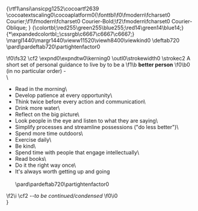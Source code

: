 {\rtf1\ansi\ansicpg1252\cocoartf2639
\cocoatextscaling0\cocoaplatform0{\fonttbl\f0\fmodern\fcharset0 Courier;\f1\fmodern\fcharset0 Courier-Bold;\f2\fmodern\fcharset0 Courier-Oblique;
}
{\colortbl;\red255\green255\blue255;\red14\green14\blue14;}
{\*\expandedcolortbl;;\cssrgb\c6667\c6667\c6667;}
\margl1440\margr1440\vieww11520\viewh8400\viewkind0
\deftab720
\pard\pardeftab720\partightenfactor0

\f0\fs32 \cf2 \expnd0\expndtw0\kerning0
\outl0\strokewidth0 \strokec2 A short set of personal guidance to live by to be a 
\f1\b **better person**
\f0\b0  (in no particular order) -\
\
- Read in the morning\
- Develop patience at every opportunity\
- Think twice before every action and communication\
- Drink more water\
- Reflect on the big picture\
- Look people in the eye and listen to what they are saying\
- Simplify processes and streamline possessions ("do less better")\
- Spend more time outdoors\
- Exercise daily\
- Be kind\
- Spend time with people that engage intellectually\
- Read books\
- Do it the right way once\
- It's always worth getting up and going\
\
\pard\pardeftab720\partightenfactor0

\f2\i \cf2 *--to be continued/condensed*
\f0\i0 \
}
